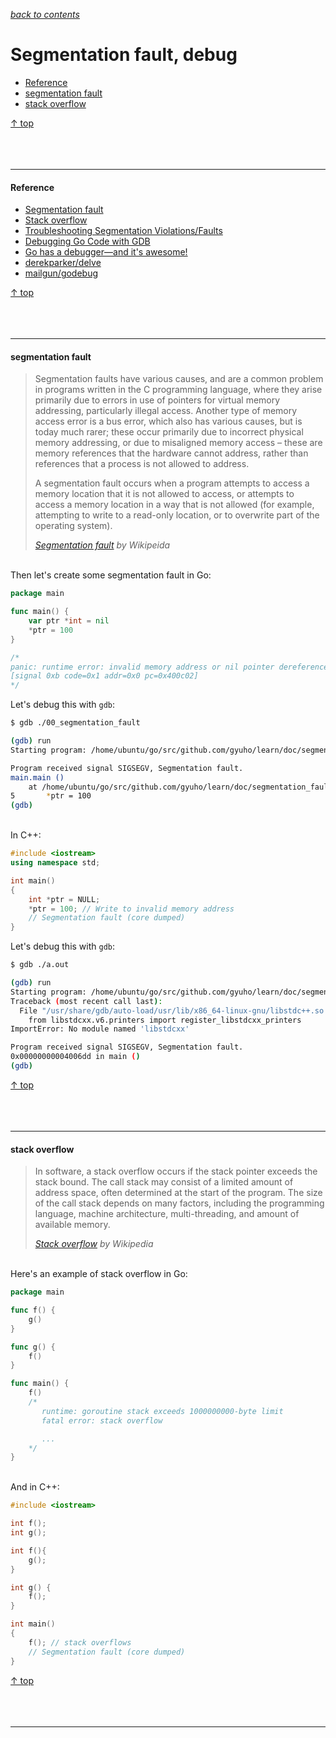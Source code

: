 [*back to contents*](https://github.com/gyuho/learn#contents)
<br>

# Segmentation fault, debug

- [Reference](#reference)
- [segmentation fault](#segmentation-fault)
- [stack overflow](#stack-overflow)

[↑ top](#segmentation-fault-debug)
<br><br><br><br>
<hr>







#### Reference

- [Segmentation fault](https://en.wikipedia.org/wiki/Segmentation_fault)
- [Stack overflow](https://en.wikipedia.org/wiki/Stack_overflow)
- [Troubleshooting Segmentation Violations/Faults](http://web.mit.edu/10.001/Web/Tips/tips_on_segmentation.html)
- [Debugging Go Code with GDB](https://golang.org/doc/gdb)
- [Go has a debugger—and it's awesome!](https://blog.cloudflare.com/go-has-a-debugger-and-its-awesome/)
- [derekparker/delve](https://github.com/derekparker/delve)
- [mailgun/godebug](https://github.com/mailgun/godebug)

[↑ top](#segmentation-fault-debug)
<br><br><br><br>
<hr>






#### segmentation fault

> Segmentation faults have various causes, and are a common problem in programs
> written in the C programming language, where they arise primarily due to
> errors in use of pointers for virtual memory addressing, particularly illegal
> access. Another type of memory access error is a bus error, which also has
> various causes, but is today much rarer; these occur primarily due to
> incorrect physical memory addressing, or due to misaligned memory access –
> these are memory references that the hardware cannot address, rather than
> references that a process is not allowed to address.
>
> A segmentation fault occurs when a program attempts to access a memory
> location that it is not allowed to access, or attempts to access a memory
> location in a way that is not allowed (for example, attempting to write to a
> read-only location, or to overwrite part of the operating system).
>
> [*Segmentation fault*](https://en.wikipedia.org/wiki/Segmentation_fault) *by
> Wikipeida*

<br>
Then let's create some segmentation fault in Go:

```go
package main

func main() {
	var ptr *int = nil
	*ptr = 100
}

/*
panic: runtime error: invalid memory address or nil pointer dereference
[signal 0xb code=0x1 addr=0x0 pc=0x400c02]
*/

```

Let's debug this with `gdb`:

```bash
$ gdb ./00_segmentation_fault

(gdb) run
Starting program: /home/ubuntu/go/src/github.com/gyuho/learn/doc/segmentation_fault_debug/code/00_segmentation_fault 

Program received signal SIGSEGV, Segmentation fault.
main.main ()
    at /home/ubuntu/go/src/github.com/gyuho/learn/doc/segmentation_fault_debug/code/00_segmentation_fault.go:5
5		*ptr = 100
(gdb)

```

<br>
In C++:

```cpp
#include <iostream>
using namespace std;

int main()
{
	int *ptr = NULL;
	*ptr = 100; // Write to invalid memory address
	// Segmentation fault (core dumped)
}

```

Let's debug this with `gdb`:

```bash
$ gdb ./a.out

(gdb) run
Starting program: /home/ubuntu/go/src/github.com/gyuho/learn/doc/segmentation_fault_debug/code/a.out 
Traceback (most recent call last):
  File "/usr/share/gdb/auto-load/usr/lib/x86_64-linux-gnu/libstdc++.so.6.0.19-gdb.py", line 63, in <module>
    from libstdcxx.v6.printers import register_libstdcxx_printers
ImportError: No module named 'libstdcxx'

Program received signal SIGSEGV, Segmentation fault.
0x00000000004006dd in main ()
(gdb) 

```

[↑ top](#segmentation-fault-debug)
<br><br><br><br>
<hr>









#### stack overflow

> In software, a stack overflow occurs if the stack pointer exceeds the stack
> bound. The call stack may consist of a limited amount of address space, often
> determined at the start of the program. The size of the call stack depends on
> many factors, including the programming language, machine architecture,
> multi-threading, and amount of available memory. 
>
> [*Stack overflow*](https://en.wikipedia.org/wiki/Stack_overflow) *by Wikipedia*

<br>
Here's an example of stack overflow in Go:

```go
package main

func f() {
	g()
}

func g() {
	f()
}

func main() {
	f()
	/*
	   runtime: goroutine stack exceeds 1000000000-byte limit
	   fatal error: stack overflow

	   ...
	*/
}

```

<br>
And in C++:

```cpp
#include <iostream>

int f();
int g();

int f(){
	g();
}

int g() {
	f();  
}

int main()
{
	f(); // stack overflows
	// Segmentation fault (core dumped)
}

```

[↑ top](#segmentation-fault-debug)
<br><br><br><br>
<hr>
